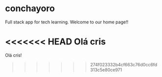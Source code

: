 # conchayoro
Full stack app for tech learning.
Welcome to our home page!!

<<<<<<< HEAD
Olá cris
=======
Olá cris!
>>>>>>> 274f023332b4cf663c76d0cc6fd313c5e80ce971
